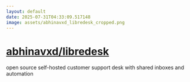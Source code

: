 ```yaml
---
layout: default
date: 2025-07-31T04:33:09.517148
image: assets/abhinavxd_libredesk_cropped.png
---
```


# [abhinavxd/libredesk](https://github.com/abhinavxd/libredesk)

open source self-hosted customer support desk with shared inboxes and automation
